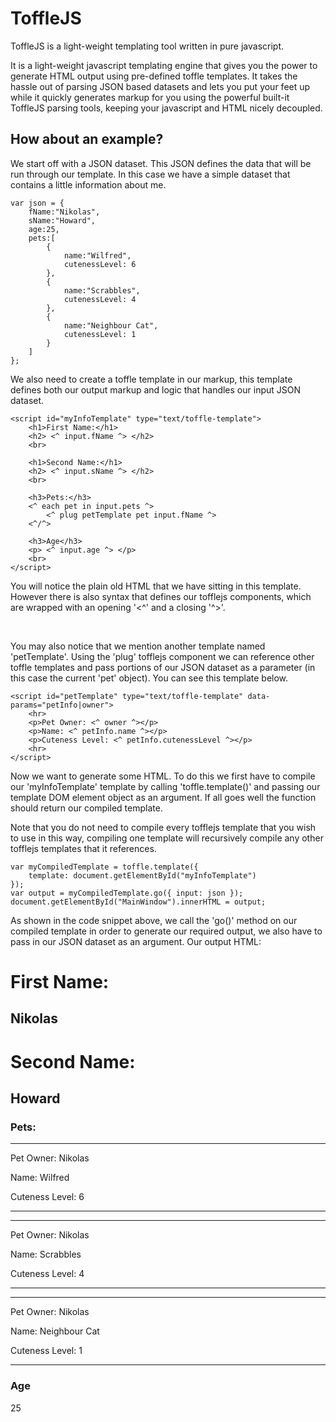 # ToffleJS
ToffleJS is a light-weight templating tool written in pure javascript.

It is a light-weight javascript templating engine that gives you the power to generate HTML output using pre-defined toffle templates. It takes the hassle out of parsing JSON based datasets and lets you put your feet up while it quickly generates 
markup for you using the powerful built-it ToffleJS parsing tools, keeping your javascript and HTML nicely decoupled.

## How about an example?
We start off with a JSON dataset. This JSON defines the data that will be run through our template. In this case we have a simple dataset that contains a little information about me.

```
var json = {
	fName:"Nikolas",
	sName:"Howard",
	age:25,
	pets:[
		{
			name:"Wilfred",
			cutenessLevel: 6
		},
		{
			name:"Scrabbles",
			cutenessLevel: 4
		},
		{
			name:"Neighbour Cat",
			cutenessLevel: 1
		}
	]
};
```
We also need to create a toffle template in our markup, this template defines both our output markup and logic that handles our input JSON dataset.
```
<script id="myInfoTemplate" type="text/toffle-template">
	<h1>First Name:</h1>
	<h2> <^ input.fName ^> </h2>
	<br>
	
	<h1>Second Name:</h1>
	<h2> <^ input.sName ^> </h2>
	<br>
	
	<h3>Pets:</h3>
	<^ each pet in input.pets ^> 
		<^ plug petTemplate pet input.fName ^>
	<^/^>
	
	<h3>Age</h3>
	<p> <^ input.age ^> </p>
	<br>
</script>
```
You will notice the plain old HTML that we have sitting in this template. However there is also syntax that defines our tofflejs components, which are wrapped with an opening '<^' and a closing '^>'.</p><br><p> You may also 
notice that we mention another template named 'petTemplate'. Using the 'plug' tofflejs component we can reference other toffle templates and pass portions of our JSON dataset as a parameter (in this case the current 'pet' object). You can see this template below.
```
<script id="petTemplate" type="text/toffle-template" data-params="petInfo|owner">
	<hr>
	<p>Pet Owner: <^ owner ^></p>
	<p>Name: <^ petInfo.name ^></p>
	<p>Cuteness Level: <^ petInfo.cutenessLevel ^></p>
	<hr>
</script>
```
Now we want to generate some HTML. To do this we first have to compile our 'myInfoTemplate' template by calling 'toffle.template()' and passing our template DOM element object as an argument. If all goes well the function
should return our compiled template.</p><p>Note that you do not need to compile every tofflejs template that you wish to use in this way, compiling one template will recursively compile any other tofflejs templates that it references.
```
var myCompiledTemplate = toffle.template({ 
	template: document.getElementById("myInfoTemplate") 
});
var output = myCompiledTemplate.go({ input: json }); 
document.getElementById("MainWindow").innerHTML = output;
```
As shown in the code snippet above, we call the 'go()' method on our compiled template in order to generate our required output, we also have to pass in our JSON dataset as an argument.
Our output HTML:

<div id='exampleoutput'>
<h1>First Name:</h1>
<h2>Nikolas</h2>

<h1>Second Name:</h1>
<h2>Howard</h2>

<h3>Pets:</h3>
	
<hr>
<p>Pet Owner: Nikolas</p>
<p>Name: Wilfred</p>
<p>Cuteness Level: 6</p>
<hr>
	
<hr>
<p>Pet Owner: Nikolas</p>
<p>Name: Scrabbles</p>
<p>Cuteness Level: 4</p>
<hr>
	
<hr>
<p>Pet Owner: Nikolas</p>
<p>Name: Neighbour Cat</p>
<p>Cuteness Level: 1</p>
<hr>

<h3>Age</h3>
<p>25</p><br>
</div>

